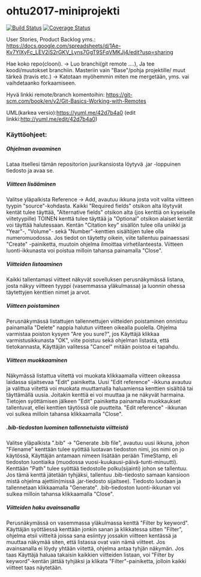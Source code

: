 ﻿# ohtu2017-miniprojekti
[![Build Status](https://travis-ci.org/TheDreadfulSix/ohtu2017-miniprojekti.png?branch=master)](https://travis-ci.org/TheDreadfulSix/ohtu2017-miniprojekti)
[![Coverage Status](https://coveralls.io/repos/github/TheDreadfulSix/ohtu2017-miniprojekti/badge.png?branch=master)](https://coveralls.io/github/TheDreadfulSix/ohtu2017-miniprojekti?branch=master)

User Stories, Product Backlog yms.:
https://docs.google.com/spreadsheets/d/1Ae-Kv7YlXyFc_LEV2iS2rGKV_Lyns7GgT9SFqVMKJj4/edit?usp=sharing

Hae koko repo(clooni). -> Luo branchi(git remote ....), Ja tee koodi/muutokset branchiin. Masteriin vain "Base"/pohja projektille/ muut tärkeä (travis etc.) -> Katotaan myöhemmin miten me mergetään, yms. vai vaihdetaanko forkaamiseen.

Hyvä linkki remote/branch komentoihin: https://git-scm.com/book/en/v2/Git-Basics-Working-with-Remotes

UML(karkea versio):https://yuml.me/42d7b4a0 (edit linkki:http://yuml.me/edit/42d7b4a0)

### Käyttöohjeet:

##### Ohjelman avaaminen
Lataa itsellesi tämän repositorion juurikansiosta löytyvä .jar -loppuinen tiedosto ja avaa se. 

##### Viitteen lisääminen
Valitse yläpalkista Reference -> Add, avautuu ikkuna josta voit valita viitteen tyypin "source"-kohdasta.
Kaikki "Required fields" otsikon alta löytyvät kentät tulee täyttää, "Alternative fields" otsikon alta 
(jos kenttiä on kyseiselle viitetyypille) TOINEN kenttä tulee täyttää ja "Optional" otsikon alaiset kentät 
voi täyttää halutessaan. 
Kentän "Citation key" sisällön tulee olla uniikki ja "Year"-, "Volume"- sekä "Number"-kenttien sisältöjen tulee
olla numeromuodossa.
Jos tiedot on täytetty oikein, viite tallentuu painaessasi "Create" -painiketta, muutoin ohjelma ilmoittaa
virhetilanteesta.
Viitteen luonti-ikkunasta voi poistua milloin tahansa painamalla "Close".

##### Viitteiden listaaminen
Kaikki tallentamasi viitteet näkyvät sovelluksen perusnäkymässä listana, josta näkyy viitteen tyyppi (vasemmassa 
yläkulmassa) ja luonnin ohessa täytettyjen kenttien nimet ja arvot. 

##### Viitteen poistaminen
Perusnäkymässä listattujen tallennettujen viitteiden poistaminen onnistuu painamalla "Delete" nappia halutun
viitteen oikealla puolella. Ohjelma varmistaa poiston kysyen "Are you sure?", jos Käyttäjä klikkaa varmistusikkunasta 
"OK", viite poistuu sekä ohjelman listasta, että tietokannasta, Käyttäjän valitessa "Cancel" mitään poistoa ei tapahdu.

##### Viitteen muokkaaminen
Näkymässä listattua viitettä voi muokata klikkaamalla viitteen oikeassa laidassa sijaitsevaa "Edit" painiketta. Uusi 
"Edit reference" -ikkuna avautuu ja valittua viitettä voi muokata muuttamalla haluamiensa kenttien sisältöä tai täyttämällä
uusia. Joitakin kenttiä ei voi muuttaa ja ne näkyvät harmaina. 
Tietojen syöttämisen jälkeen "Edit" painiketta painamalla muokkaukset tallentuvat, ellei kenttien täytössä ole puutteita.
"Edit reference" -ikkunan voi sulkea milloin tahansa klikkaamalla "Close". 

##### .bib-tiedoston luominen tallennetuista viitteistä
Valitse yläpalkista ".bib" -> "Generate .bib file", avautuu uusi ikkuna, johon "Filename" kenttään tulee syöttää
luotavan tiedoston nimi, jos nimi on jo käytössä, Käyttäjän antamaan nimeen lisätään perään TimeStamp, eli tiedoston
luontiaika (muodossa vuosi-kuukausi-päivä-tunti-minuutti).
Kenttään "Path" tulee syöttää tiedostolle polku(sijainti) johon se tallentuu. Jos tämä kenttä jätetään tyhjäksi, tallentuu
.bib-tiedosto samaan kansioon mistä ohjelma ajettiin(missä .jar-tiedosto sijaitsee).
Tiedosto luodaan ja tallennetaan klikkaamalla "Generate".
.bib-tiedoston luonti-ikkunan voi sulkea milloin tahansa klikkaamalla "Close".

##### Viitteiden haku avainsanalla
Perusnäkymässä on vasemmassa yläkulmassa kenttä "Filter by keyword". Käyttäjän syöttäessä kenttään jonkin sanan ja 
klikkatessa sitten "Filter", ohjelma etsii viitteitä joissa sana esiintyy jossakin viitteen kentässä ja 
muuttaa näkymää siten, että listassa ovat vain nämä viitteet.
Jos avainsanalla ei löydy yhtään viitettä, ohjelma antaa tyhjän näkymän. 
Jos taas Käyttäjä haluaa takaisin kaikkien viitteiden listaan, voi "Filter by keyword"-kentän jättää tyhjäksi ja klikata
"Filter"-painiketta, jolloin kaikki viitteet taas näytetään.
  